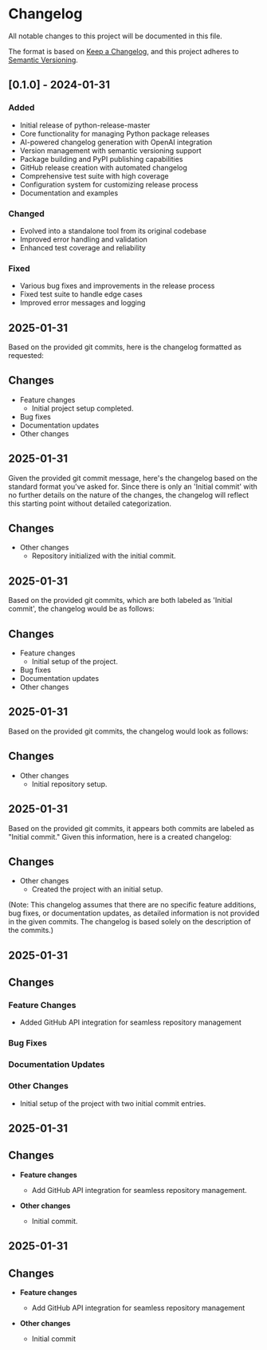 # Changelog

All notable changes to this project will be documented in this file.

The format is based on [Keep a Changelog](https://keepachangelog.com/en/1.0.0/),
and this project adheres to [Semantic Versioning](https://semver.org/spec/v2.0.0.html).

## [0.1.0] - 2024-01-31

### Added
- Initial release of python-release-master
- Core functionality for managing Python package releases
- AI-powered changelog generation with OpenAI integration
- Version management with semantic versioning support
- Package building and PyPI publishing capabilities
- GitHub release creation with automated changelog
- Comprehensive test suite with high coverage
- Configuration system for customizing release process
- Documentation and examples

### Changed
- Evolved into a standalone tool from its original codebase
- Improved error handling and validation
- Enhanced test coverage and reliability

### Fixed
- Various bug fixes and improvements in the release process
- Fixed test suite to handle edge cases
- Improved error messages and logging 

## 2025-01-31
Based on the provided git commits, here is the changelog formatted as requested:

## Changes
- Feature changes
  - Initial project setup completed.
- Bug fixes
- Documentation updates
- Other changes

## 2025-01-31
Given the provided git commit message, here's the changelog based on the standard format you've asked for. Since there is only an 'Initial commit' with no further details on the nature of the changes, the changelog will reflect this starting point without detailed categorization.

## Changes
- Other changes
  - Repository initialized with the initial commit.

## 2025-01-31
Based on the provided git commits, which are both labeled as 'Initial commit', the changelog would be as follows:

## Changes
- Feature changes
  - Initial setup of the project.
- Bug fixes
- Documentation updates
- Other changes

## 2025-01-31
Based on the provided git commits, the changelog would look as follows:

## Changes

- Other changes
  - Initial repository setup.

## 2025-01-31
Based on the provided git commits, it appears both commits are labeled as "Initial commit." Given this information, here is a created changelog:

## Changes

- Other changes
  - Created the project with an initial setup.

(Note: This changelog assumes that there are no specific feature additions, bug fixes, or documentation updates, as detailed information is not provided in the given commits. The changelog is based solely on the description of the commits.)

## 2025-01-31
## Changes

### Feature Changes
- Added GitHub API integration for seamless repository management

### Bug Fixes

### Documentation Updates

### Other Changes
- Initial setup of the project with two initial commit entries.

## 2025-01-31
## Changes
- **Feature changes**
  - Add GitHub API integration for seamless repository management.

- **Other changes**
  - Initial commit.

## 2025-01-31
## Changes
- **Feature changes**
  - Add GitHub API integration for seamless repository management

- **Other changes**
  - Initial commit